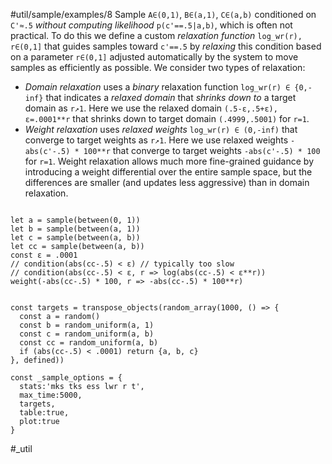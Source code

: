 #util/sample/examples/8 Sample `A∈(0,1)`, `B∈(a,1)`, `C∈(a,b)` conditioned on `C'≈.5` _without computing likelihood_ `p(c'==.5|a,b)`, which is often not practical. To do this we define a custom _relaxation function_ `log_wr(r), r∈(0,1]` that guides samples toward `c'==.5` by _relaxing_ this condition based on a parameter `r∈(0,1]` adjusted automatically by the system to move samples as efficiently as possible. We consider two types of relaxation:
- _Domain relaxation_ uses a _binary_ relaxation function `log_wr(r) ∈ {0,-inf}` that indicates a _relaxed domain_ that _shrinks down to_ a target domain as `r↗︎1`. Here we use the relaxed domain `(.5-ε,.5+ε), ε=.0001**r` that shrinks down to target domain `(.4999,.5001)` for `r=1`.
- _Weight relaxation_ uses _relaxed weights_ `log_wr(r) ∈ (0,-inf)` that converge to target weights as `r↗︎1`. Here we use relaxed weights `-abs(c'-.5) * 100**r` that converge to target weights `-abs(c'-.5) * 100` for `r=1`. Weight relaxation allows much more fine-grained guidance by introducing a weight differential over the entire sample space, but the differences are smaller (and updates less aggressive) than in domain relaxation.
```js:js_input

let a = sample(between(0, 1))
let b = sample(between(a, 1))
let c = sample(between(a, b))
let cc = sample(between(a, b))
const ε = .0001
// condition(abs(cc-.5) < ε) // typically too slow
// condition(abs(cc-.5) < ε, r => log(abs(cc-.5) < ε**r))
weight(-abs(cc-.5) * 100, r => -abs(cc-.5) * 100**r)

```
```js:js_removed

const targets = transpose_objects(random_array(1000, () => {
  const a = random()
  const b = random_uniform(a, 1)
  const c = random_uniform(a, b)
  const cc = random_uniform(a, b)
  if (abs(cc-.5) < .0001) return {a, b, c}
}, defined))

const _sample_options = { 
  stats:'mks tks ess lwr r t',
  max_time:5000,
  targets,
  table:true,
  plot:true
}

```
#_util